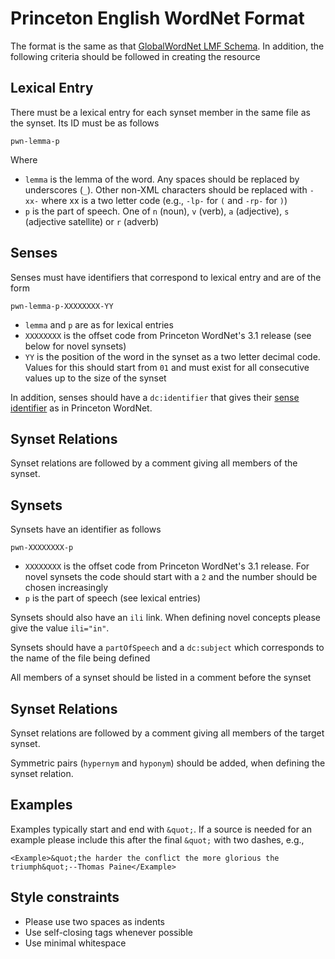 # Princeton English WordNet Format

The format is the same as that [GlobalWordNet LMF Schema](http://globalwordnet.github.io/schemas/). 
In addition, the following criteria should be followed in creating the resource

## Lexical Entry

There must be a lexical entry for each synset member in the same file as the 
synset. Its ID must be as follows 

    pwn-lemma-p

Where

* `lemma` is the lemma of the word. Any spaces should be replaced by underscores 
    (`_`). Other non-XML characters should be replaced with `-xx-` where xx is 
    a two letter code (e.g., `-lp-` for `(` and `-rp-` for `)`)
* `p` is the part of speech. One of `n` (noun), `v` (verb), `a` (adjective),
    `s` (adjective satellite) or `r` (adverb)

## Senses

Senses must have identifiers that correspond to lexical entry and are of the form

    pwn-lemma-p-XXXXXXXX-YY

* `lemma` and `p` are as for lexical entries
* `XXXXXXXX` is the offset code from Princeton WordNet's 3.1 release (see below for novel synsets)
* `YY` is the position of the word in the synset as a two letter decimal code. 
    Values for this should start from `01` and must exist for all consecutive values
    up to the size of the synset

In addition, senses should have a `dc:identifier` that gives their [sense identifier](https://wordnet.princeton.edu/documentation/senseidx5wn) as in Princeton 
WordNet.

## Synset Relations

Synset relations are followed by a comment giving all members of the synset. 

## Synsets

Synsets have an identifier as follows

    pwn-XXXXXXXX-p

* `XXXXXXXX` is the offset code from Princeton WordNet's 3.1 release. For novel
    synsets the code should start with a `2` and the number should be chosen
    increasingly
* `p` is the part of speech (see lexical entries)

Synsets should also have an `ili` link. When defining novel concepts please 
give the value `ili="in"`.

Synsets should have a `partOfSpeech` and a `dc:subject` which corresponds to the
name of the file being defined

All members of a synset should be listed in a comment before the synset

## Synset Relations

Synset relations are followed by a comment giving all members of the target 
synset.

Symmetric pairs (`hypernym` and `hyponym`) should be added, when defining the 
synset relation.

## Examples

Examples typically start and end with `&quot;`. If a source is needed for an 
example please include this after the final `&quot;` with  two dashes, e.g.,

    <Example>&quot;the harder the conflict the more glorious the triumph&quot;--Thomas Paine</Example>

## Style constraints

* Please use two spaces as indents
* Use self-closing tags whenever possible
* Use minimal whitespace
